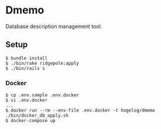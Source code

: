 # Dmemo
Database description management tool.


## Setup
```
$ bundle install
$ ./bin/rake ridgepole:apply
$ ./bin/rails s
```

### Docker

```
$ cp .env.sample .env.docker
$ vi .env.docker
...
$ docker run --rm --env-file .env.docker -t hogelog/dmemo ./bin/docker_db_apply.sh
$ docker-compose up
```

